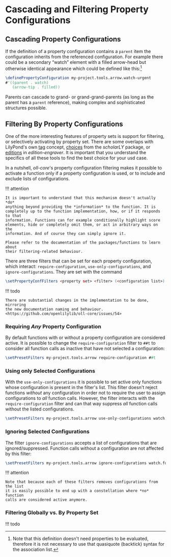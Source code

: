 # Cascading and Filtering Property Configurations

## Cascading Property Configurations

If the definition of a property configuration contains a `parent` item the configuration inherits from the referenced configuration. For example there could be a secondary “watch” element with a filled arrow-head but otherwise identical appearance which could be defined like this:[^qq]

```lilypond
\definePropertyConfiguration my-project.tools.arrow.watch-urgent
#'((parent . watch)
   (arrow-tip . filled))
```

Parents can cascade to grand- or grand-grand-parents (as long as the parent has a `parent` reference), making complex and sophisticated structures possible.

[^qq]:

    Note that this definition doesn't need properties to be evaluated, therefore it is not necessary to use that quasiquote (backtick) syntax for the association list.

## Filtering By Property Configurations

One of the more interesting features of property sets is support for filtering,
or selectively activating by property set. There are some overlaps with
LilyPond's own
[tag](http://lilypond.org/doc/v2.19/Documentation/notation/different-editions-from-one-source#using-tags)
concept, [choices](../../analysis/index.html) from the *scholarLY* package, or
[editions](../../edition-engraver/index.html) in *edition-engraver*. It is
important that you understand the specifics of all these tools to find the best
choice for your usd case.

In a nutshell, *oll-core*'s property configuration filtering makes it possible
to activate a function only if a property configuration is used, or to include
and exclude lists of configurations.

!!! attention

    It is important to understand that this mechanism doesn't actually *do*
    anything beyond providing the *information* to the function. It is
    completely up to the function implementation, how, or if it responds to that
    information. Functions can for example conditionally highlight score
    elements, hide or completely omit them, or act in arbitrary ways on the
    information. And of course they can simply ignore it.

    Please refer to the documentation of the packages/functions to learn about
    their filtering-related behaviour.

There are three filters that can be set for each property configuration, which interact: `require-configuration`, `use-only-configurations`, and `ignore-configurations`. They are set with the command

```lilypond
\setPropertyConfFilters <property set> <filter> (<configuration list>)
```

!!! todo

    There are substantial changes in the implementation to be done, mirroring
    the new documentation naming and behaviour.
    <https://github.com/openlilylib/oll-core/issues/54>

### Requiring *Any* Property Configuration

By default functions with or without a property configuration are considered
active. It is possible to change the `require-configuration` filter to `##t` to
consider all function calls as inactive that have not selected a configuration:

```lilypond
\setPresetFilters my-project.tools.arrow require-configuration ##t
```

### Using only Selected Configurations

With the `use-only-configurations` it is possible to set active only functions
whose configuration is present in the filter's list. This filter doesn't reject
functions *without* any configuration in order not to require the user to assign
configurations to *all* function calls. However, the filter interacts with the
`require-configuration` filter and can that way suppress *all* function calls
without the listed configurations.

```lilypond
\setPresetFilters my-project.tools.arrow use-only-configurations watch.foo
```

### Ignoring Selected Configurations

The filter `ignore-configurations` accepts a list of configurations that are ignored/suppressed. Function calls without a configuration are not affected by this filter:

```lilypond
\setPresetFilters my-project.tools.arrow ignore-configurations watch.foo
```

!!! attention

    Note that because each of these filters removes configurations from the list
    it is easily possible to end up with a constellation where *no* function
    calls are considered active anymore.

### Filtering Globally vs. By Property Set

!!! todo